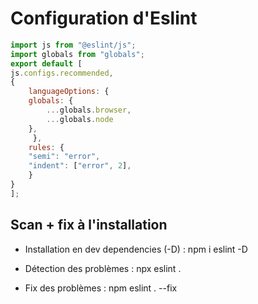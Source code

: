 # Configuration d'Eslint
```js
import js from "@eslint/js";
import globals from "globals";
export default [
js.configs.recommended,
{
    languageOptions: {
    globals: {
        ...globals.browser,
        ...globals.node
    },
     },
    rules: {
    "semi": "error",
    "indent": ["error", 2],
    }
}
];
```
## Scan + fix à l'installation

- Installation en dev dependencies (-D) : npm i eslint -D 

- Détection des problèmes : npx eslint .

- Fix des problèmes : npm eslint . --fix
